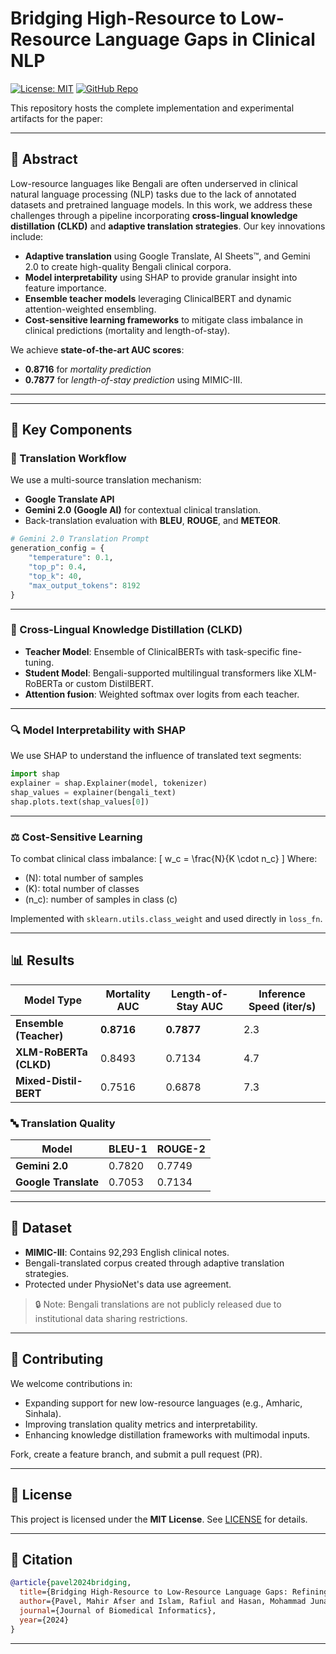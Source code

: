 # Bridging High-Resource to Low-Resource Language Gaps in Clinical NLP

[![License: MIT](https://img.shields.io/badge/License-MIT-yellow.svg)](LICENSE)
[![GitHub Repo](https://img.shields.io/badge/Code-GitHub-blue)](https://github.com/codewith-pavel/Cross-Lingual-Knowledge-Distillation)

This repository hosts the complete implementation and experimental artifacts for the paper:

---

## 📌 Abstract

Low-resource languages like Bengali are often underserved in clinical natural language processing (NLP) tasks due to the lack of annotated datasets and pretrained language models. In this work, we address these challenges through a pipeline incorporating **cross-lingual knowledge distillation (CLKD)** and **adaptive translation strategies**. Our key innovations include:

- **Adaptive translation** using Google Translate, AI Sheets™, and Gemini 2.0 to create high-quality Bengali clinical corpora.
- **Model interpretability** using SHAP to provide granular insight into feature importance.
- **Ensemble teacher models** leveraging ClinicalBERT and dynamic attention-weighted ensembling.
- **Cost-sensitive learning frameworks** to mitigate class imbalance in clinical predictions (mortality and length-of-stay).

We achieve **state-of-the-art AUC scores**: 
- **0.8716** for *mortality prediction*
- **0.7877** for *length-of-stay prediction* using MIMIC-III.

---
---

## 🧠 Key Components

### 🔁 Translation Workflow

We use a multi-source translation mechanism:
- **Google Translate API**
- **Gemini 2.0 (Google AI)** for contextual clinical translation.
- Back-translation evaluation with **BLEU**, **ROUGE**, and **METEOR**.

```python
# Gemini 2.0 Translation Prompt
generation_config = {
    "temperature": 0.1,
    "top_p": 0.4,
    "top_k": 40,
    "max_output_tokens": 8192
}
```

---

### 📘 Cross-Lingual Knowledge Distillation (CLKD)

- **Teacher Model**: Ensemble of ClinicalBERTs with task-specific fine-tuning.
- **Student Model**: Bengali-supported multilingual transformers like XLM-RoBERTa or custom DistilBERT.
- **Attention fusion**: Weighted softmax over logits from each teacher.

---

### 🔍 Model Interpretability with SHAP

We use SHAP to understand the influence of translated text segments:

```python
import shap
explainer = shap.Explainer(model, tokenizer)
shap_values = explainer(bengali_text)
shap.plots.text(shap_values[0])
```

---

### ⚖️ Cost-Sensitive Learning

To combat clinical class imbalance:
\[ w_c = \frac{N}{K \cdot n_c} \]
Where:
- \(N\): total number of samples
- \(K\): total number of classes
- \(n_c\): number of samples in class \(c\)

Implemented with `sklearn.utils.class_weight` and used directly in `loss_fn`.

---

## 📊 Results

| Model Type              | Mortality AUC | Length-of-Stay AUC | Inference Speed (iter/s) |
|------------------------|---------------|---------------------|---------------------------|
| **Ensemble (Teacher)** | **0.8716**    | **0.7877**          | 2.3                       |
| **XLM-RoBERTa (CLKD)** | 0.8493        | 0.7134              | 4.7                       |
| **Mixed-Distil-BERT**  | 0.7516        | 0.6878              | 7.3                       |

### 🔤 Translation Quality

| Model            | BLEU-1 | ROUGE-2 |
|------------------|--------|----------|
| **Gemini 2.0**   | 0.7820 | 0.7749   |
| **Google Translate** | 0.7053 | 0.7134   |

---

## 📂 Dataset

- **MIMIC-III**: Contains 92,293 English clinical notes. 
- Bengali-translated corpus created through adaptive translation strategies.
- Protected under PhysioNet's data use agreement.

> 🔒 Note: Bengali translations are not publicly released due to institutional data sharing restrictions.

---

## 🤝 Contributing

We welcome contributions in:
- Expanding support for new low-resource languages (e.g., Amharic, Sinhala).
- Improving translation quality metrics and interpretability.
- Enhancing knowledge distillation frameworks with multimodal inputs.

Fork, create a feature branch, and submit a pull request (PR).

---

## 📜 License

This project is licensed under the **MIT License**. See [LICENSE](LICENSE) for details.

---

## 📄 Citation

```bibtex
@article{pavel2024bridging,
  title={Bridging High-Resource to Low-Resource Language Gaps: Refining Clinical Outcome Prediction via Cross-Lingual Methods and Adaptive Translation Strategies with SHAP},
  author={Pavel, Mahir Afser and Islam, Rafiul and Hasan, Mohammad Junayed and Mahdy, M.R.C.},
  journal={Journal of Biomedical Informatics},
  year={2024}
}
```

---
